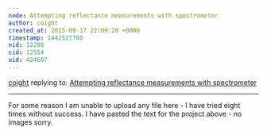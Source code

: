 ```yaml
---
node: Attempting reflectance measurements with spectrometer
author: coight
created_at: 2015-09-17 22:09:20 +0000
timestamp: 1442527760
nid: 12200
cid: 12554
uid: 424607
---
```




[coight](../profile/coight) replying to: [Attempting reflectance measurements with spectrometer](../notes/coight/09-06-2015/attempting-reflectance-measurements-with-spectrometer)

----
For some reason I am unable to upload any file here - I have tried eight times without success. I have pasted the text for the project above - no images sorry.